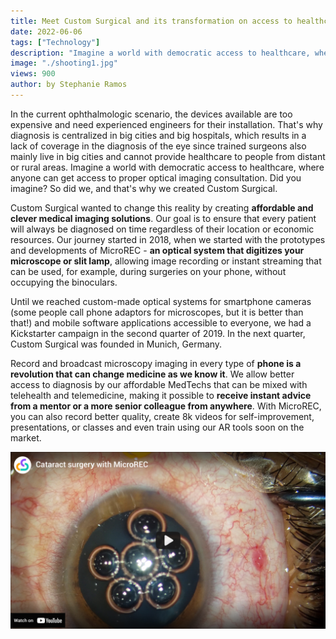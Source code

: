 ```yaml
---
title: Meet Custom Surgical and its transformation on access to healthcare worldwide
date: 2022-06-06
tags: ["Technology"]
description: "Imagine a world with democratic access to healthcare, where anyone can get access to proper optical imaging consultation. Did you imagine? So did we"
image: "./shooting1.jpg"
views: 900
author: by Stephanie Ramos
---
```


<p>In the current ophthalmologic scenario, the devices available are too expensive and need experienced engineers for their installation. That's why diagnosis is centralized in big cities and big hospitals, which results in a lack of coverage in the diagnosis of the eye since trained surgeons also mainly live in big cities and cannot provide healthcare to people from distant or rural areas.
Imagine a world with democratic access to healthcare, where anyone can get access to proper optical imaging consultation. Did you imagine? So did we, and that's why we created Custom Surgical.
</p>
<p>Custom Surgical wanted to change this reality by creating <b>affordable and clever medical imaging solutions</b>. Our goal is to ensure that every patient will always be diagnosed on time regardless of their location or economic resources. 
Our journey started in 2018, when we started with the prototypes and developments of MicroREC - <b>an optical system that digitizes your microscope or slit lamp</b>, allowing image recording or instant streaming that can be used, for example, during surgeries on your phone, without occupying the binoculars.</p>
<p>Until we reached custom-made optical systems for smartphone cameras (some people call phone adaptors for microscopes, but it is better than that!) and mobile software applications accessible to everyone, we had a Kickstarter campaign in the second quarter of 2019. In the next quarter, Custom Surgical was founded in Munich, Germany.</p>
<p>Record and broadcast microscopy imaging in every type of <b>phone is a revolution that can change medicine as we know it</b>. We allow better access to diagnosis by our affordable MedTechs that can be mixed with telehealth and telemedicine, making it possible to <b>receive instant advice from a mentor or a more senior colleague from anywhere</b>. With MicroREC, you can also record better quality, create 8k videos for self-improvement, presentations, or classes and even train using our AR tools soon on the market.</p>

<a href="https://www.youtube.com/watch?v=QIgVxj8AbYA" target="_blank"><img src="./eye-surgery.jpg"></img></a>
